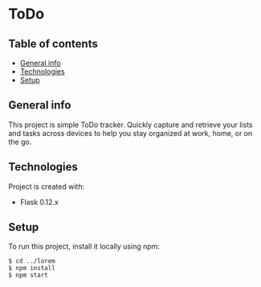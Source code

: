 # ToDo

## Table of contents
* [General info](#general-info)
* [Technologies](#technologies)
* [Setup](#setup)

## General info
This project is simple ToDo tracker. Quickly capture and retrieve your lists and tasks across devices to help you stay organized at work, home, or on the go.
	
## Technologies
Project is created with:
* Flask 0.12.x 
	
## Setup
To run this project, install it locally using npm:

```
$ cd ../lorem
$ npm install
$ npm start
